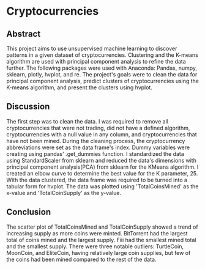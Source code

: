 # Cryptocurrencies

## Abstract

This project aims to use unsupervised machine learning to discover patterns in a given dataset of cryptocurrencies. Clustering and the K-means algorithm are used with principal component analysis to refine the data further. The following packages were used with Anaconda: Pandas, numpy, sklearn, plotly, hvplot, and re. The project's goals were to clean the data for principal component analysis, predict clusters of cryptocurrencies using the K-means algorithm, and present the clusters using hvplot.

## Discussion

The first step was to clean the data. I was required to remove all cryptocurrencies that were not trading, did not have a defined algorithm, cryptocurrencies with a null value in any column, and cryptocurrencies that have not been mined. During the cleaning process, the cryptocurrency abbreviations were set as the data frame's index. Dummy variables were creating using pandas' .get_dummies function. I standardized the data using StandardScaler from sklearn and reduced the data's dimensions with principal component analysis(PCA) from sklearn for the KMeans algorithm. I created an elbow curve to determine the best value for the K parameter, 25. With the data clustered, the data frame was required to be turned into a tabular form for hvplot. The data was plotted using 'TotalCoinsMined' as the x-value and 'TotalCoinSupply' as the y-value.

## Conclusion

The scatter plot of TotalCoinsMined and TotalCoinSupply showed a trend of increasing supply as more coins were minted. BitTorrent had the largest total of coins mined and the largest supply. Fiii had the smallest mined total and the smallest supply. There were three notable outliers: TurtleCoin, MoonCoin, and EliteCoin, having relatively large coin supplies, but few of the coins had been mined compared to the rest of the data.
